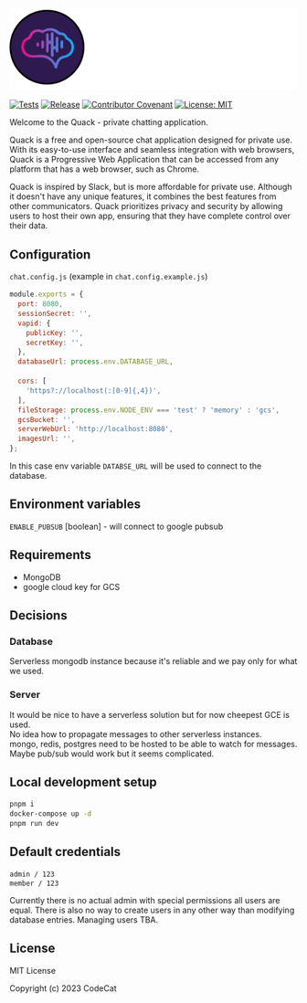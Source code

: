<p align="center">
  <img src="quack.png" title="hover text">
</p>

[![Tests](https://github.com/codecat-io/chat/actions/workflows/release.yml/badge.svg)](https://github.com/codecat-io/chat/actions/workflows/release.yml)
[![Release](https://shields.io/github/v/release/codecat-io/chat?display_name=tag)](https://shields.io/github/v/release/codecat-io/chat?display_name=tag)
[![Contributor Covenant](https://img.shields.io/badge/Contributor%20Covenant-2.1-4baaaa.svg)](code_of_conduct.md)
[![License: MIT](https://img.shields.io/badge/License-MIT-yellow.svg)](https://opensource.org/licenses/MIT)

Welcome to the Quack - private chatting application.

Quack is a free and open-source chat application designed for private use. 
With its easy-to-use interface and seamless integration with web browsers, Quack is a Progressive Web Application that can be accessed from any platform that has a web browser, such as Chrome.

Quack is inspired by Slack, but is more affordable for private use. Although it doesn't have any unique features, it combines the best features from other communicators.
Quack prioritizes privacy and security by allowing users to host their own app, ensuring that they have complete control over their data.

## Configuration

`chat.config.js` (example in `chat.config.example.js`)
```javascript
module.exports = {
  port: 8080,
  sessionSecret: '',
  vapid: {
    publicKey: '',
    secretKey: '',
  },
  databaseUrl: process.env.DATABASE_URL,

  cors: [
    'https?://localhost(:[0-9]{,4})',
  ],
  fileStorage: process.env.NODE_ENV === 'test' ? 'memory' : 'gcs',
  gcsBucket: '',
  serverWebUrl: 'http://localhost:8080',
  imagesUrl: '',
};
```
In this case env variable `DATABSE_URL` will be used to connect to the database.

## Environment variables

`ENABLE_PUBSUB` [boolean] - will connect to google pubsub


## Requirements
- MongoDB
- google cloud key for GCS


## Decisions

### Database
Serverless mongodb instance because it's reliable and we pay only for what we used.

### Server
It would be nice to have a serverless solution but for now cheepest GCE is used.  
No idea how to propagate messages to other serverless instances.  
mongo, redis, postgres need to be hosted to be able to watch for messages.  
Maybe pub/sub would work but it seems complicated.  

## Local development setup

```bash
pnpm i
docker-compose up -d
pnpm run dev
```

## Default credentials

```
admin / 123
member / 123
```
Currently there is no actual admin with special permissions all users are equal.
There is also no way to create users in any other way than modifying database entries.
Managing users TBA.


## License

MIT License

Copyright (c) 2023 CodeCat
